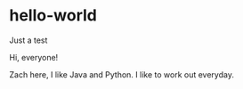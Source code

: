 # hello-world
Just a test 

Hi, everyone!

Zach here, I like Java and Python. 
I like to work out everyday.
